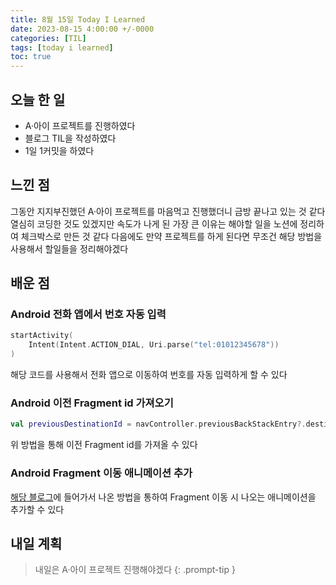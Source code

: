 ```yaml
---
title: 8월 15일 Today I Learned
date: 2023-08-15 4:00:00 +/-0000
categories: [TIL]
tags: [today i learned]
toc: true
---
```


## 오늘 한 일

* A·아이 프로젝트를 진행하였다
* 블로그 TIL을 작성하였다
* 1일 1커밋을 하였다

## 느낀 점

그동안 지지부진했던 A·아이 프로젝트를 마음먹고 진행했더니 금방 끝나고 있는 것 같다 열심히 코딩한 것도 있겠지만 속도가 나게 된 가장 큰 이유는 해야할 일을 노션에 정리하여 체크박스로 만든 것 같다 다음에도 만약 프로젝트를 하게 된다면 무조건 해당 방법을 사용해서 할일들을 정리해야겠다

## 배운 점

### Android 전화 앱에서 번호 자동 입력

~~~kotlin
startActivity(
    Intent(Intent.ACTION_DIAL, Uri.parse("tel:01012345678"))
)
~~~

해당 코드를 사용해서 전화 앱으로 이동하여 번호를 자동 입력하게 할 수 있다

### Android 이전 Fragment id 가져오기

~~~kotlin
val previousDestinationId = navController.previousBackStackEntry?.destination?.id
~~~

위 방법을 통해 이전 Fragment id를 가져올 수 있다

### Android Fragment 이동 애니메이션 추가

[해당 블로그](https://velog.io/@onegold-11/Android-Navigation-%EC%9D%84-%EC%82%AC%EC%9A%A9%ED%95%9C-Fragment-%EC%9D%B4%EB%8F%99-%EB%B0%8F-%EC%95%A0%EB%8B%88%EB%A9%94%EC%9D%B4%EC%85%98)에 들어가서 나온 방법을 통하여 Fragment 이동 시 나오는 애니메이션을 추가할 수 있다

## 내일 계획

> 내일은 A·아이 프로젝트 진행해야겠다
{: .prompt-tip }

